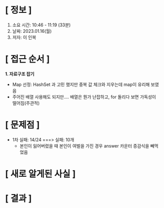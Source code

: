 # **[ 정보 ]**
1. 소요 시간: 10:46 - 11:19 (33분)
2. 날짜: 2023.01.16(월)
3. 저자: 이 인복

# **[ 접근 순서 ]**
**1. 자료구조 잡기**
  - Map 선정: HashSet 과 고민 했지만 중복 값 체크와 지우는데 map이 유리해 보였음
  - 주어진 배열 사용해도 되지만.... 배열은 뭔가 난잡하고, for 돌리다 보면 가독성이 떨어짐(주관적)


# **[ 문제점 ]**
- 1차 실패: 14/24 ===> 실패: 10개
    - 본인이 잃어버렸을 때 본인이 여벌을 가진 경우 answer 카운터 증감식을 빼먹었음

# **[ 새로 알게된 사실 ]**

# **[ 결과 ]**



         
